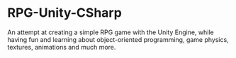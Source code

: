 # RPG-Unity-CSharp
An attempt at creating a simple RPG game with the Unity Engine, while having fun and learning about object-oriented programming, game physics, textures, animations and much more.
